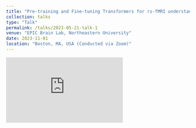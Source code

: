 ```yaml
---
title: "Pre-training and Fine-tuning Transformers for rs-fMRI understanding"
collection: talks
type: "Talk"
permalink: /talks/2023-05-21-talk-1
venue: "EPIC Brain Lab, Northeastern University"
date: 2023-11-01
location: "Boston, MA, USA (Conducted via Zoom)"
---
```


<iframe width="320" height="180" src="https://www.youtube.com/embed/W1ilMZ-l2Qk?si=3PQvYue8Tg9WXyrT" title="YouTube video player" frameborder="0" allow="accelerometer; autoplay; clipboard-write; encrypted-media; gyroscope; picture-in-picture; web-share" referrerpolicy="strict-origin-when-cross-origin" allowfullscreen></iframe>
 

